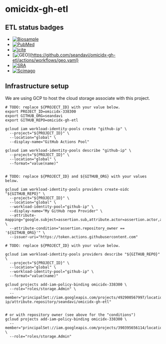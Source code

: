 # omicidx-gh-etl

## ETL status badges

- [![Biosample](https://github.com/seandavi/omicidx-gh-etl/actions/workflows/ncbi_biosample.yaml/badge.svg)](https://github.com/seandavi/omicidx-gh-etl/actions/workflows/ncbi_biosample.yaml)
- [![PubMed](https://github.com/seandavi/omicidx-gh-etl/actions/workflows/pubmed_etl.yaml/badge.svg)](https://github.com/seandavi/omicidx-gh-etl/actions/workflows/pubmed_etl.yaml)
- [![icite](https://github.com/seandavi/omicidx-gh-etl/actions/workflows/icite.yaml/badge.svg)](https://github.com/seandavi/omicidx-gh-etl/actions/workflows/icite.yaml)
- [![GEO](https://github.com/seandavi/omicidx-gh-etl/actions/workflows/geo.yaml/badge.svg)](https://github.com/seandavi/omicidx-gh-etl/actions/workflows/geo.yaml}
- [![SRA](https://github.com/seandavi/omicidx-gh-etl/actions/workflows/ncbi_sra_etl.yaml/badge.svg)](https://github.com/seandavi/omicidx-gh-etl/actions/workflows/ncbi_sra_etl.yaml)
- [![Scimago](https://github.com/seandavi/omicidx-gh-etl/actions/workflows/scimago.yaml/badge.svg)](https://github.com/seandavi/omicidx-gh-etl/actions/workflows/scimago.yaml)


## Infrastructure setup

We are using GCP to host the cloud storage associate with this project. 
```
# TODO: replace ${PROJECT_ID} with your value below.
export PROJECT_ID=omicidx-338300
export GITHUB_ORG=seandavi
export GITHUB_REPO=omicidx-gh-etl

gcloud iam workload-identity-pools create "github-ip" \
  --project="${PROJECT_ID}" \
  --location="global" \
  --display-name="GitHub Actions Pool"

gcloud iam workload-identity-pools describe "github-ip" \
  --project="${PROJECT_ID}" \
  --location="global" \
  --format="value(name)"


# TODO: replace ${PROJECT_ID} and ${GITHUB_ORG} with your values below.

gcloud iam workload-identity-pools providers create-oidc "${GITHUB_REPO}" \
  --project="${PROJECT_ID}" \
  --location="global" \
  --workload-identity-pool="github-ip" \
  --display-name="My GitHub repo Provider" \
  --attribute-mapping="google.subject=assertion.sub,attribute.actor=assertion.actor,attribute.repository=assertion.repository,attribute.repository_owner=assertion.repository_owner" \
  --attribute-condition="assertion.repository_owner == '${GITHUB_ORG}'" \
  --issuer-uri="https://token.actions.githubusercontent.com"

# TODO: replace ${PROJECT_ID} with your value below.

gcloud iam workload-identity-pools providers describe "${GITHUB_REPO}" \
  --project="${PROJECT_ID}" \
  --location="global" \
  --workload-identity-pool="github-ip" \
  --format="value(name)"
```


```
gcloud projects add-iam-policy-binding omicidx-338300 \
  --role="roles/storage.Admin" \
  --member="principalSet://iam.googleapis.com/projects/492900567997/locations/global/workloadIdentityPools/github-ip/attribute.repository/seandavi/omicidx-gh-etl" 


# or with repository owner (see above for the "conditions")
gcloud projects add-iam-policy-binding omicidx-338300 \
  --member="principalSet://iam.googleapis.com/projects/390395656114/locations/global/workloadIdentityPools/github/attribute.repository_owner/seandavi" \
  --role="roles/storage.Admin"   

```
